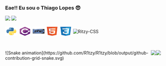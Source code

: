 ### Eae!! Eu sou o Thiago Lopes 😎

<!--
**R1tzy/R1tzy** is a ✨ _special_ ✨ repository because its `README.md` (this file) appears on your GitHub profile.

Here are some ideas to get you started:

- 🔭 I’m currently working on ...
- 🌱 I’m currently learning ...
- 👯 I’m looking to collaborate on ...
- 🤔 I’m looking for help with ...
- 💬 Ask me about ...
- 📫 How to reach me: ...
- 😄 Pronouns: ...
- ⚡ Fun fact: ...
-->

<link rel="stylesheet" href="https://cdn.jsdelivr.net/gh/devicons/devicon@latest/devicon.min.css">
<div>
  <img height="180cm" src="https://github-readme-stats.vercel.app/api?username=r1tzy&show_icons=true&theme=vue-dark&count_private=true&include_all_commits=true">
  <img height="180cm" src="https://github-readme-stats.vercel.app/api/top-langs/?username=r1tzy&theme=vue-dark">
</div>

  
<div style="display: inline_block"></br>
  <img align="center" height="30" width="40" alt="Ritzy-Python" src="https://github.com/devicons/devicon/blob/00f02ef57fb7601fd1ddcc2fe6fe670fef3ae3e4/icons/python/python-original.svg">
  <img align="center" height="30" width="40" alt="Ritzy-C#" src="https://github.com/devicons/devicon/blob/00f02ef57fb7601fd1ddcc2fe6fe670fef3ae3e4/icons/csharp/csharp-original.svg">
  <img align="center" height="30" width="40" alt="Ritzy-PHP" src="https://github.com/devicons/devicon/blob/00f02ef57fb7601fd1ddcc2fe6fe670fef3ae3e4/icons/php/php-original.svg">
  <img align="center" height="30" width="40" alt="Ritzy-HTML" src="https://github.com/devicons/devicon/blob/00f02ef57fb7601fd1ddcc2fe6fe670fef3ae3e4/icons/html5/html5-original.svg">
  <img align="center" height="30" width="40" alt="Ritzy-CSS" src="https://github.com/devicons/devicon/blob/00f02ef57fb7601fd1ddcc2fe6fe670fef3ae3e4/icons/css3/css3-original.svg">  
  <img align="center" height="30" width="40" alt="Ritzy-CSS" src="https://cdn.jsdelivr.net/gh/devicons/devicon/icons/javascript/javascript-original.svg"/>  
  <br>
</div>

  ##
 </br>
<div>
  <a href="https://www.linkedin.com/in/thiago-lopes-de-almeida-596a761b9" target="blank"> <img align="right" src="https://img.shields.io/badge/LinkedIn-0077B5?style=for-the-badge&logo=linkedin&logoColor=white" target="blank"></a>
  <a href="mailto:thiagolopesalmeida1230@gmail.com"> <img align="right" src="https://img.shields.io/badge/Gmail-D14836?style=for-the-badge&logo=gmail&logoColor=white" target="blank"></a>
</div>

<div>
  ![Snake animation](https://github.com/R1tzy/R1tzy/blob/output/github-contribution-grid-snake.svg)  
</div


